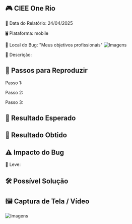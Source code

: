 ## 🎮 CIEE One Rio 

📅 Data do Relatório: 24/04/2025 

🖥️ Plataforma: mobile

📍 Local do Bug:  "Meus objetivos profissionais"
![Imagens]()

📝 Descrição: 

## 🔄 Passos para Reproduzir 

Passo 1:

Passo 2: 

Passo 3:

## 🎯 Resultado Esperado 



## 🚨 Resultado Obtido 



## ⚠ Impacto do Bug 

🔹 Leve: 

## 🛠 Possível Solução 



## 🖼️ Captura de Tela / Vídeo 

![Imagens]()




